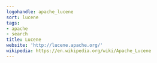 ```yaml
---
logohandle: apache_lucene
sort: lucene
tags:
- apache
- search
title: Lucene
website: 'http://lucene.apache.org/'
wikipedia: https://en.wikipedia.org/wiki/Apache_Lucene
---
```

